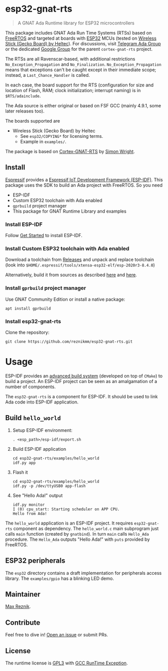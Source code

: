 # esp32-gnat-rts

> A GNAT Ada Runtime library for ESP32 microcontrollers

This package includes GNAT Ada Run Time Systems (RTSs) based on
[FreeRTOS](http://www.freertos.org) and targeted at boards with
[ESP32](https://en.wikipedia.org/wiki/ESP32) MCUs (tested on
[Wireless Stick (Gecko Board) by Heltec](https://heltec.org/project/wireless-stick/)).
For discussions, visit [Telegram Ada Group](https://t.me/ada_lang)
or the dedicated
[Google Group](https://groups.google.com/forum/#!forum/cortex-gnat-rts)
for the parent `cortex-gnat-rts` project.

The RTSs are all Ravenscar-based, with additional restrictions
`No_Exception_Propagation` and `No_Finalization`.
`No_Exception_Propagation` means that exceptions can't be caught except
in their immediate scope; instead, a `Last_Chance_Handler` is called.

In each case, the board support for the RTS (configuration for size and
location of Flash, RAM; clock initialization; interrupt naming) is in
`$RTS/adainclude`.

The Ada source is either original or based on FSF GCC (mainly 4.9.1, some
later releases too).

The boards supported are

* Wireless Stick (Gecko Board) by Heltec
  * See `esp32/COPYING*` for licensing terms.
  * Example in `examples/`.


The package is based on
[Cortex-GNAT-RTS](https://github.com/simonjwright/cortex-gnat-rts)
by [Simon Wright](https://github.com/simonjwright/).

## Install
[Espressif](https://www.espressif.com/en/products/socs/esp32) provides a
[Espressif IoT Development Framework (ESP-IDF)](https://github.com/espressif/esp-idf/blob/master/README.md).
This package uses the SDK to build an Ada project with FreeRTOS. So you need
* ESP-IDF
* Custom ESP32 toolchain with Ada enabled
* `gprbuild` project manager
* This package for GNAT Runtime Library and examples

### Install ESP-IDF

Follow
[Get Started](https://docs.espressif.com/projects/esp-idf/en/stable/esp32/get-started/index.html)
to install ESP-IDF.

### Install Custom ESP32 toolchain with Ada enabled

Download a toolchain from
[Releases](https://github.com/reznikmm/esp32-gnat-rts/releases)
and unpack and replace toolchain (look into
`$HOME/.espressif/tools/xtensa-esp32-elf/esp-2020r3-8.4.0`)

Alternatively, build it from sources as described
[here](https://docs.espressif.com/projects/esp-idf/en/stable/esp32/get-started/toolchain-setup-scratch.html)
and
[here](https://github.com/RREE/esp8266-ada/wiki/Steps-for-building-on-Linux).

### Install `gprbuild` project manager

Use GNAT Community Edition or install a native package:

    apt install gprbuild

### Install esp32-gnat-rts

Clone the repository:

    git clone https://github.com/reznikmm/esp32-gnat-rts.git

# Usage

ESP-IDF provides an
[advanced build system](https://docs.espressif.com/projects/esp-idf/en/stable/esp32/api-guides/build-system.html)
(developed on top of `CMake`) to build a project.
An ESP-IDF project can be seen as an amalgamation of a number of components.

The `esp32-gnat-rts` is a component for ESP-IDF. It should be used to link
Ada code into ESP-IDF application.

## Build `hello_world`

1. Setup ESP-IDF environment:

       . <esp_path>/esp-idf/export.sh

2. Build ESP-IDF application

       cd esp32-gnat-rts/examples/hello_world
       idf.py app

3. Flash it

       cd esp32-gnat-rts/examples/hello_world
       idf.py -p /dev/ttyUSB0 app-flash

4. See "Hello Ada!" output

       idf.py monitor
       I (0) cpu_start: Starting scheduler on APP CPU.
       Hello from Ada!

The `hello_world` application is an ESP-IDF project.
It requires `esp32-gnat-rts` component as dependency.
The `hello_world.c` main subprogram just calls `main` function (created by
`gnatbind`).
In turn `main` calls `Hello_Ada` procedure.
The `Hello_Ada` outputs "Hello Ada!" with `puts` provided by FreeRTOS.

## ESP32 peripherals

The `esp32` directory contains a draft implementation for
peripherals access library. The `examples/gpio` has a blinking LED demo.

## Maintainer

[Max Reznik](https://github.com/reznikmm).

## Contribute

Feel free to dive in!
[Open an issue](https://github.com/reznikmm/esp32-gnat-rts/issues/new)
or submit PRs.

## License

The runtime license is [GPL3](LICENSE) with
[GCC RunTime Exception](esp32/COPYING.RUNTIME).

